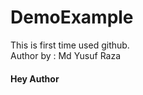 # DemoExample
This is first time used github.
<br>
Author by : Md Yusuf Raza 
<br>
<h4> Hey Author </h4> 
